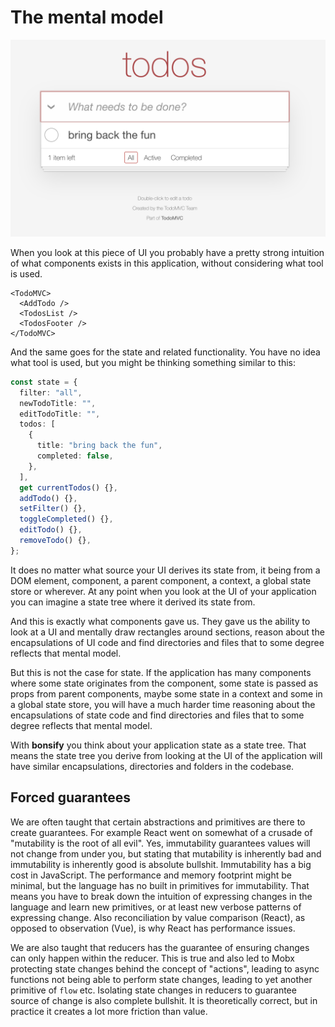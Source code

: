 # The mental model

![todomvc](./todomvc.png)

When you look at this piece of UI you probably have a pretty strong intuition of what components exists in this application, without considering what tool is used.

```tsx
<TodoMVC>
  <AddTodo />
  <TodosList />
  <TodosFooter />
</TodoMVC>
```

And the same goes for the state and related functionality. You have no idea what tool is used, but you might be thinking something similar to this:

```ts
const state = {
  filter: "all",
  newTodoTitle: "",
  editTodoTitle: "",
  todos: [
    {
      title: "bring back the fun",
      completed: false,
    },
  ],
  get currentTodos() {},
  addTodo() {},
  setFilter() {},
  toggleCompleted() {},
  editTodo() {},
  removeTodo() {},
};
```

It does no matter what source your UI derives its state from, it being from a DOM element, component, a parent component, a context, a global state store or wherever. At any point when you look at the UI of your application you can imagine a state tree where it derived its state from.

And this is exactly what components gave us. They gave us the ability to look at a UI and mentally draw rectangles around sections, reason about the encapsulations of UI code and find directories and files that to some degree reflects that mental model.

But this is not the case for state. If the application has many components where some state originates from the component, some state is passed as props from parent components, maybe some state in a context and some in a global state store, you will have a much harder time reasoning about the encapsulations of state code and find directories and files that to some degree reflects that mental model.

With **bonsify** you think about your application state as a state tree. That means the state tree you derive from looking at the UI of the application will have similar encapsulations, directories and folders in the codebase.

## Forced guarantees

We are often taught that certain abstractions and primitives are there to create guarantees. For example React went on somewhat of a crusade of "mutability is the root of all evil". Yes, immutability guarantees values will not change from under you, but stating that mutability is inherently bad and immutability is inherently good is absolute bullshit. Immutability has a big cost in JavaScript. The performance and memory footprint might be minimal, but the language has no built in primitives for immutability. That means you have to break down the intuition of expressing changes in the language and learn new primitives, or at least new verbose patterns of expressing change. Also reconciliation by value comparison (React), as opposed to observation (Vue), is why React has performance issues.

We are also taught that reducers has the guarantee of ensuring changes can only happen within the reducer. This is true and also led to Mobx protecting state changes behind the concept of "actions", leading to async functions not being able to perform state changes, leading to yet another primitive of `flow` etc. Isolating state changes in reducers to guarantee source of change is also complete bullshit. It is theoretically correct, but in practice it creates a lot more friction than value.

